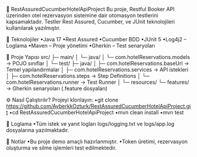 📘 RestAssuredCucumberHotelApiProject
Bu proje, Restful Booker API üzerinden otel rezervasyon sistemine dair otomasyon testlerini kapsamaktadır. Testler Rest Assured, Cucumber, ve JUnit teknolojileri kullanılarak yazılmıştır.

🚀 Teknolojiler
•Java 17
•Rest Assured
•Cucumber BDD
•JUnit 5
•Log4j2 – Loglama
•Maven – Proje yönetimi
•Gherkin – Test senaryoları

📂 Proje Yapısı
src/
 ├─ main/
 │   └─ java/
 │       └─ com.hotelReservations.models → POJO sınıflar
 │
 └─ test/
     ├─ java/
     │   ├─ com.hotelReservations.baseUrl → Temel yapılandırmalar
     │   ├─ com.hotelReservations.services → API istekleri
     │   ├─ com.hotelReservations.steps → Step Definitions
     │   └─ com.hotelReservations.runner → Test Runner
     │
     └─ resources/
         └─ features/ → Gherkin senaryoları (.feature dosyaları)

⚙️ Nasıl Çalıştırılır?
Projeyi klonlayın:
•git clone https://github.com/AyberkkOzturk/RestAssuredCucumberHotelApiProject.git
•cd RestAssuredCucumberHotelApiProject
•mvn clean install
•mvn test

📝 Loglama
•Tüm istek ve yanıt logları logs/logging.txt ve logs/app.log dosyalarına yazılmaktadır.

📌 Notlar
•Bu proje demo amaçlı hazırlanmıştır.
•Token üretimi, rezervasyon oluşturma ve silme işlemleri test edilmektedir.

